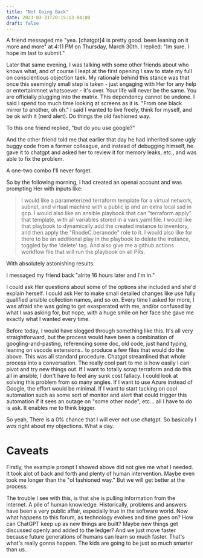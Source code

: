 ```yaml
---
title: "Not Going Back"
date: 2023-03-31T20:15:13-04:00
draft: false
---
```


A friend messaged me "yea. [chatgpt]4 is pretty good. been leaning on it more and more" at 4:11 PM on Thursday, March 30th.  I replied: "Im sure.  I hope im last to submit."  

Later that same evening, I was talking with some other friends about who knows what, and of course I leapt at the first opening I saw to state my full on conscientious objection taek.  My rationale behind this stance was that once this seemingly small step is taken - just engaging with Her for any help or entertainmnet whatsoever - it's over.  Your life will never be the same.  You are officially plugging into the matrix.  This dependency cannot be undone.  I said I spend too much time looking at screens as it is.  "From one black mirror to another, oh oh."  I said I wanted to live freely, think for myself, and be ok with it (nerd alert).  Do things the old fashioned way.  

To this one friend replied, "but do you use google?"  

And the other friend told me that earlier that day he had inherited some ugly buggy code from a former colleague, and instead of debugging himself, he gave it to chatgpt and asked her to review it for memory leaks, etc., and was able to fix the problem.  

A one-two combo I'll never forget.   

So by the following morning, I had created an openai account and was prompting Her with inputs like: 

> I would like a parameterized terraform template for a virtual network, subnet, and virtual machine with a public ip and an extra local ssd in gcp.  I would also like an ansible playbook that can "terraform apply" that template, with all variables stored in a vars.yaml file.  I would like that playbook to dynamically add the created instance to inventory, and then apply the "RnodeC.beranode" role to it.  I would also like for there to be an additional play in the playbook to delete the instance, toggled by the 'delete' tag.  And also give me a github actions workflow file that will run the playbook on all PRs.  

With absolutely astonishing results.  

I messaged my friend back "alrite 16 hours later and I'm in." 

I could ask Her questions about some of the options she included and she'd explain herself.  I could ask Her to make small detailed changes like use fully qualified ansible collection names, and so on.  Every time I asked for more, I was afraid she was going to get exasperated with me, and/or confused by what I was asking for, but nope, with a huge smile on her face she gave me exactly what I wanted every time.  

Before today, I would have slogged through something like this.  It's all very straightforward, but the process would have been a combination of googling-and-pasting, referencing some doc, old code, just hand typing, leaning on vscode extensions.. to produce a few files that would do the above.  This was all standard procedure.  Chatgpt streamlined that whole process into a conversation. The really cool part to me is how easily I can pivot and try new things out.  If I want to totally scrap terraform and do this all in ansible, I don't have to feel any sunk cost fallacy.  I could look at solving this problem from so many angles.  If I want to use Azure instead of Google, the effort would be minimal.  If I want to start tacking on cool automation such as some sort of monitor and alert that could trigger this automation if it sees an outage on "some other node", etc... all I have to do is ask.  It enables me to think bigger.

So yeah, There is a 0% chance that I will ever not use chatgpt.  So basically I *was* right about my objections.  What a day.


# Caveats

Firstly, the example prompt I showed above did not give me what I needed.  It took alot of back and forth and plenty of human intervention.  Maybe even took me longer than the "ol fashioned way."  But we will get better at the process.  

The trouble I see with this, is that she is pulling information from the internet.  A pile of human knowledge.  Historically, problems and answers have been a very public affair, especially true in the software world.  Now what happens to this forum, as technology evolves and time goes on?  How can ChatGPT keep up as new things are built?  Maybe new things get discussed openly and added to the ledger?  And we just move faster because future generations of humans can learn so much faster.  That's what's really gonna happen.  The kids are going to be just so much smarter than us.. 
